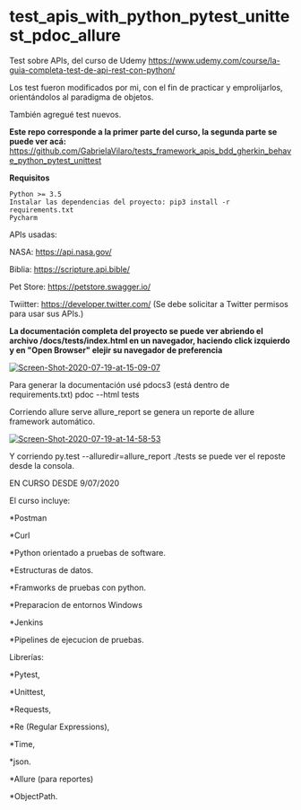 # test_apis_with_python_pytest_unittest_pdoc_allure
Test sobre APIs, del curso de Udemy https://www.udemy.com/course/la-guia-completa-test-de-api-rest-con-python/

Los test fueron modificados por mi, con el fin de practicar y emprolijarlos, orientándolos al paradigma de objetos.

También agregué test nuevos.

**Este repo corresponde a la primer parte del curso, la segunda parte se puede ver acá:** https://github.com/GabrielaVilaro/tests_framework_apis_bdd_gherkin_behave_python_pytest_unittest


**Requisitos**

    Python >= 3.5
    Instalar las dependencias del proyecto: pip3 install -r requirements.txt
    Pycharm

APIs usadas:

NASA: https://api.nasa.gov/

Biblia: https://scripture.api.bible/

Pet Store: https://petstore.swagger.io/

Twiitter: https://developer.twitter.com/ (Se debe solicitar a Twitter permisos para usar sus APIs.)

**La documentación completa del proyecto se puede ver abriendo el archivo /docs/tests/index.html en un navegador, haciendo click izquierdo y en "Open Browser" elejir su navegador de preferencia**

<a href="https://ibb.co/RyCLjrW"><img src="https://i.ibb.co/0tfPs43/Screen-Shot-2020-07-19-at-15-09-07.png" alt="Screen-Shot-2020-07-19-at-15-09-07" border="0"></a>

Para generar la documentación usé pdocs3 (está dentro de requirements.txt)  pdoc --html tests

Corriendo allure serve allure_report se genera un reporte de allure framework automático.

<a href="https://ibb.co/fvXdQbB"><img src="https://i.ibb.co/PQrGtR3/Screen-Shot-2020-07-19-at-14-58-53.png" alt="Screen-Shot-2020-07-19-at-14-58-53" border="0"></a>

Y corriendo py.test --alluredir=allure_report ./tests  se puede ver el reposte desde la consola.

EN CURSO DESDE 9/07/2020

El curso incluye: 

  *Postman

  *Curl

  *Python orientado a pruebas de software.

  *Estructuras de datos.

  *Framworks de pruebas con python.

  *Preparacion de entornos Windows

  *Jenkins

  *Pipelines de ejecucion de pruebas.


  Librerías:

  *Pytest,

  *Unittest,

  *Requests,

  *Re (Regular Expressions),

  *Time,

  *json.

  *Allure (para reportes)

  *ObjectPath.


